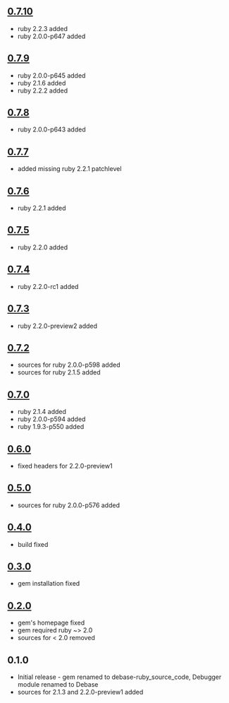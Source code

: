 ## [0.7.10](https://github.com/os97673/debase-ruby_core_source/compare/v0.7.9...v0.7.10)

* ruby 2.2.3 added
* ruby 2.0.0-p647 added

## [0.7.9](https://github.com/os97673/debase-ruby_core_source/compare/v0.7.8...v0.7.9)

* ruby 2.0.0-p645 added
* ruby 2.1.6 added
* ruby 2.2.2 added

## [0.7.8](https://github.com/os97673/debase-ruby_core_source/compare/v0.7.7...v0.7.8)

* ruby 2.0.0-p643 added

## [0.7.7](https://github.com/os97673/debase-ruby_core_source/compare/v0.7.6...v0.7.7)

* added missing ruby 2.2.1 patchlevel

## [0.7.6](https://github.com/os97673/debase-ruby_core_source/compare/v0.7.5...v0.7.6)

* ruby 2.2.1 added

## [0.7.5](https://github.com/os97673/debase-ruby_core_source/compare/v0.7.4...v0.7.5)

* ruby 2.2.0 added

## [0.7.4](https://github.com/os97673/debase-ruby_core_source/compare/v0.7.3...v0.7.4)

* ruby 2.2.0-rc1 added

## [0.7.3](https://github.com/os97673/debase-ruby_core_source/compare/v0.7.2...v0.7.3)

* ruby 2.2.0-preview2 added

## [0.7.2](https://github.com/os97673/debase-ruby_core_source/compare/v0.7.0...v0.7.2)

* sources for ruby 2.0.0-p598 added
* sources for ruby 2.1.5 added

## [0.7.0](https://github.com/os97673/debase-ruby_core_source/compare/v0.6.0...v0.7.0)

* ruby 2.1.4 added
* ruby 2.0.0-p594 added
* ruby 1.9.3-p550 added

## [0.6.0](https://github.com/os97673/debase-ruby_core_source/compare/v0.5.0...v0.6.0)

* fixed headers for 2.2.0-preview1

## [0.5.0](https://github.com/os97673/debase-ruby_core_source/compare/v0.4.0...v0.5.0)

* sources for ruby 2.0.0-p576 added

## [0.4.0](https://github.com/os97673/debase-ruby_core_source/compare/v0.3.0...v0.4.0)

* build fixed

## [0.3.0](https://github.com/os97673/debase-ruby_core_source/compare/v0.2.0...v0.3.0)

* gem installation fixed

## [0.2.0](https://github.com/os97673/debase-ruby_core_source/compare/v0.1.0...v0.2.0)

* gem's homepage fixed
* gem required ruby ~> 2.0
* sources for < 2.0 removed

## 0.1.0 

* Initial release - gem renamed to debase-ruby_source_code, Debugger module renamed to Debase
* sources for 2.1.3 and 2.2.0-preview1 added


